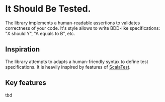 # It Should Be Tested.

The library implements a human-readable assertions to validates correctness of your code. It's style allows to write BDD-like specifications: "X should Y", "A equals to B", etc.


## Inspiration

The library attempts to adapts a human-friendly syntax to define test specifications. It is heavily inspired by features of [ScalaTest](http://www.scalatest.org). 


## Key features

tbd
